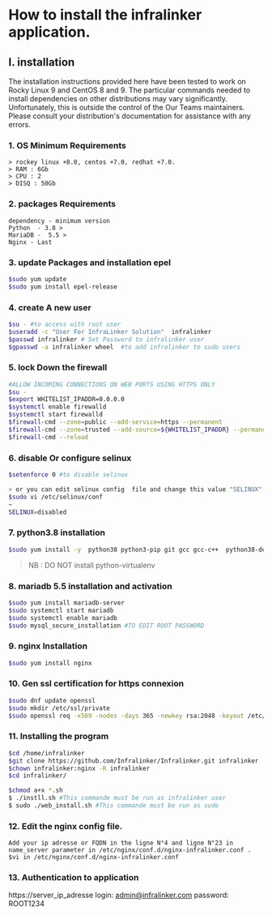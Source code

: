 # How to install the infralinker application.
## I. installation
The installation instructions provided here have been tested to work on Rocky Linux 9 and CentOS 8 and 9. The particular commands needed to install dependencies on other distributions may vary significantly. Unfortunately, this is outside the control of the Our Teams maintainers. Please consult your distribution's documentation for assistance with any errors.

### 1. OS Minimum Requirements
```
> rockey linux +8.0, centos +7.0, redhat +7.0.
> RAM : 6Gb
> CPU : 2
> DISQ : 50Gb
```
### 2. packages Requirements
```
dependency - minimum version
Python  - 3.8 >
MariaDB -  5.5 >
Nginx - Last
```
### 3. update Packages and installation epel
```bash
$sudo yum update
$sudo yum install epel-release
```
### 4. create A new user

```bash
$su - #to access with root user
$useradd -c "User For InfraLinker Solution"  infralinker
$passwd infralinker # Set Password to infralinker user
$gpasswd -a infralinker wheel  #to add infralinker to sudo users
```

### 5. lock Down the firewall

```bash
#ALLOW INCOMING CONNECTIONS ON WEB PORTS USING HTTPS ONLY
$su -
$export WHITELIST_IPADDR=0.0.0.0
$systemctl enable firewalld
$systemctl start firewalld
$firewall-cmd --zone=public --add-service=https --permanent
$firewall-cmd --zone=trusted --add-source=${WHITELIST_IPADDR} --permanent
$firewall-cmd --reload
```

### 6. disable Or configure selinux
```bash
$setenforce 0 #to disable selinux 

> or you can edit selinux config  file and change this value "SELINUX" to disabled
$sudo vi /etc/selinux/conf
~
SELINUX=disabled
```

### 7. python3.8 installation

```bash
$sudo yum install -y  python38 python3-pip git gcc gcc-c++  python38-devel  python3-virtualenv  zlib-devel  libjpeg-devel  python3-wheel (For python  Pillow Library)
```
>NB : DO NOT install python-virtualenv

### 8. mariadb 5.5 installation and activation
```bash
$sudo yum install mariadb-server
$sudo systemctl start mariadb
$sudo systemctl enable mariadb
$sudo mysql_secure_installation #TO EDIT ROOT PASSWORD
```

### 9. nginx Installation
```bash
$sudo yum install nginx
```

### 10. Gen ssl certification for https connexion
```bash
$sudo dnf update openssl
$sudo mkdir /etc/ssl/private
$sudo openssl req -x509 -nodes -days 365 -newkey rsa:2048 -keyout /etc/ssl/private/nginx-selfsigned.key -out /etc/ssl/certs/nginx-selfsigned.crt
```

### 11. Installing the  program
```bash
$cd /home/infralinker
$git clone https://github.com/Infralinker/Infralinker.git infralinker
$chown infralinker:nginx -R infralinker
$cd infralinker/

$chmod a+x *.sh 
$ ./instll.sh #This commande must be run as infralinker user
$ sudo ./web_install.sh #This commande must be run as sudo 
```

### 12. Edit the nginx config file.
```
Add your ip adresse or FQDN in the ligne N°4 and ligne N°23 in name_server parameter in /etc/nginx/conf.d/nginx-infralinker.conf .
$vi in /etc/nginx/conf.d/nginx-infralinker.conf 
```

### 13. Authentication to application
https://server_ip_adresse
login: admin@infralinker.com
password: ROOT1234


